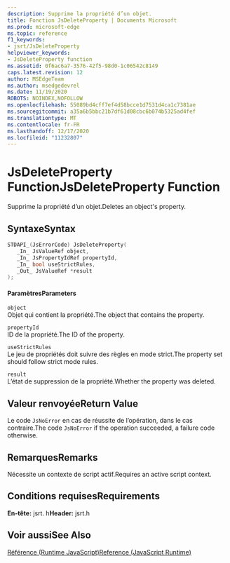 ```yaml
---
description: Supprime la propriété d’un objet.
title: Fonction JsDeleteProperty | Documents Microsoft
ms.prod: microsoft-edge
ms.topic: reference
f1_keywords:
- jsrt/JsDeleteProperty
helpviewer_keywords:
- JsDeleteProperty function
ms.assetid: 0f6ac6a7-3576-42f5-98d0-1c06542c8149
caps.latest.revision: 12
author: MSEdgeTeam
ms.author: msedgedevrel
ms.date: 11/19/2020
ROBOTS: NOINDEX,NOFOLLOW
ms.openlocfilehash: 55089bd4cff7ef4d58bcce1d7531d4ca1c7381ae
ms.sourcegitcommit: a35a6b5bbc21b7df61d08cbc6b074b5325ad4fef
ms.translationtype: MT
ms.contentlocale: fr-FR
ms.lasthandoff: 12/17/2020
ms.locfileid: "11232807"
---
```

# <span data-ttu-id="ce44b-103">JsDeleteProperty Function</span><span class="sxs-lookup"><span data-stu-id="ce44b-103">JsDeleteProperty Function</span></span>

<span data-ttu-id="ce44b-104">Supprime la propriété d’un objet.</span><span class="sxs-lookup"><span data-stu-id="ce44b-104">Deletes an object's property.</span></span>  
  
## <span data-ttu-id="ce44b-105">Syntaxe</span><span class="sxs-lookup"><span data-stu-id="ce44b-105">Syntax</span></span>  
  
```cpp  
STDAPI_(JsErrorCode) JsDeleteProperty(  
   _In_ JsValueRef object,  
   _In_ JsPropertyIdRef propertyId,  
   _In_ bool useStrictRules,  
   _Out_ JsValueRef *result  
);  
```  
  
#### <span data-ttu-id="ce44b-106">Paramètres</span><span class="sxs-lookup"><span data-stu-id="ce44b-106">Parameters</span></span>  
 `object`  
 <span data-ttu-id="ce44b-107">Objet qui contient la propriété.</span><span class="sxs-lookup"><span data-stu-id="ce44b-107">The object that contains the property.</span></span>  
  
 `propertyId`  
 <span data-ttu-id="ce44b-108">ID de la propriété.</span><span class="sxs-lookup"><span data-stu-id="ce44b-108">The ID of the property.</span></span>  
  
 `useStrictRules`  
 <span data-ttu-id="ce44b-109">Le jeu de propriétés doit suivre des règles en mode strict.</span><span class="sxs-lookup"><span data-stu-id="ce44b-109">The property set should follow strict mode rules.</span></span>  
  
 `result`  
 <span data-ttu-id="ce44b-110">L’état de suppression de la propriété.</span><span class="sxs-lookup"><span data-stu-id="ce44b-110">Whether the property was deleted.</span></span>  
  
## <span data-ttu-id="ce44b-111">Valeur renvoyée</span><span class="sxs-lookup"><span data-stu-id="ce44b-111">Return Value</span></span>  
 <span data-ttu-id="ce44b-112">Le code `JsNoError` en cas de réussite de l’opération, dans le cas contraire.</span><span class="sxs-lookup"><span data-stu-id="ce44b-112">The code `JsNoError` if the operation succeeded, a failure code otherwise.</span></span>  
  
## <span data-ttu-id="ce44b-113">Remarques</span><span class="sxs-lookup"><span data-stu-id="ce44b-113">Remarks</span></span>  
 <span data-ttu-id="ce44b-114">Nécessite un contexte de script actif.</span><span class="sxs-lookup"><span data-stu-id="ce44b-114">Requires an active script context.</span></span>  
  
## <span data-ttu-id="ce44b-115">Conditions requises</span><span class="sxs-lookup"><span data-stu-id="ce44b-115">Requirements</span></span>  
 <span data-ttu-id="ce44b-116">**En-tête:** jsrt. h</span><span class="sxs-lookup"><span data-stu-id="ce44b-116">**Header:** jsrt.h</span></span>  
  
## <span data-ttu-id="ce44b-117">Voir aussi</span><span class="sxs-lookup"><span data-stu-id="ce44b-117">See Also</span></span>  
 [<span data-ttu-id="ce44b-118">Référence (Runtime JavaScript)</span><span class="sxs-lookup"><span data-stu-id="ce44b-118">Reference (JavaScript Runtime)</span></span>](../chakra-hosting/reference-javascript-runtime.md)
